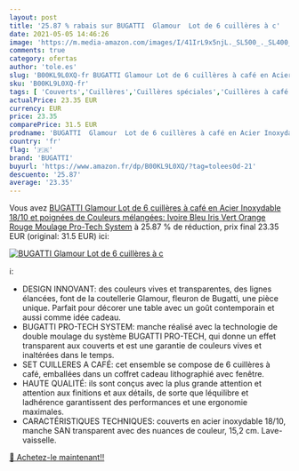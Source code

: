 ```yaml
---
layout: post
title: '25.87 % rabais sur BUGATTI  Glamour  Lot de 6 cuillères à c'
date: 2021-05-05 14:46:26
image: 'https://m.media-amazon.com/images/I/41IrL9x5njL._SL500_._SL400_.jpg'
comments: true
category: ofertas
author: 'tole.es'
slug: 'B00KL9L0XQ-fr BUGATTI Glamour Lot de 6 cuillères à café en Acier...'
sku: 'B00KL9L0XQ-fr'
tags: [ 'Couverts','Cuillères','Cuillères spéciales','Cuillères à café','Cuisine et Maison','Vaisselle et arts de la table','bugatti', ]
actualPrice: 23.35 EUR
currency: EUR
price: 23.35
comparePrice: 31.5 EUR
prodname: 'BUGATTI  Glamour  Lot de 6 cuillères à café en Acier Inoxydable 18/10 et poignées de Couleurs mélangées: Ivoire  Bleu  Iris  Vert  Orange  Rouge  Moulage Pro-Tech System'
country: 'fr'
flag: '🇫🇷'
brand: 'BUGATTI'
buyurl: 'https://www.amazon.fr/dp/B00KL9L0XQ/?tag=tolees0d-21'
descuento: '25.87'
average: '23.35'
---
```


Vous avez [BUGATTI  Glamour  Lot de 6 cuillères à café en Acier Inoxydable 18/10 et poignées de Couleurs mélangées: Ivoire  Bleu  Iris  Vert  Orange  Rouge  Moulage Pro-Tech System](https://www.amazon.fr/dp/B00KL9L0XQ/?tag=tolees0d-21)  à  25.87 % de réduction, prix final  23.35 EUR (original: 31.5 EUR) ici:

[![BUGATTI  Glamour  Lot de 6 cuillères à c](https://m.media-amazon.com/images/I/41IrL9x5njL._SL500_._SL400_.jpg)](https://www.amazon.fr/dp/B00KL9L0XQ/?tag=tolees0d-21)

ℹ️:

- DESIGN INNOVANT: des couleurs vives et transparentes, des lignes élancées, font de la coutellerie Glamour, fleuron de Bugatti, une pièce unique. Parfait pour décorer une table avec un goût contemporain et aussi comme idée cadeau.
- BUGATTI PRO-TECH SYSTEM: manche réalisé avec la technologie de double moulage du système BUGATTI PRO-TECH, qui donne un effet transparent aux couverts et est une garantie de couleurs vives et inaltérées dans le temps.
- SET CUILLERES A CAFÉ: cet ensemble se compose de 6 cuillères à café, emballées dans un coffret cadeau lithographié avec fenêtre.
- HAUTE QUALITÉ: ils sont conçus avec la plus grande attention et attention aux finitions et aux détails, de sorte que léquilibre et ladhérence garantissent des performances et une ergonomie maximales.
- CARACTÉRISTIQUES TECHNIQUES: couverts en acier inoxydable 18/10, manche SAN transparent avec des nuances de couleur, 15,2 cm. Lave-vaisselle.

[🛒 Achetez-le maintenant!!](https://www.amazon.fr/dp/B00KL9L0XQ/?tag=tolees0d-21)
